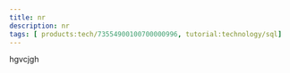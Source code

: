 ```yaml
---
title: nr
description: nr
tags: [ products:tech/73554900100700000996, tutorial:technology/sql]
---
```

hgvcjgh